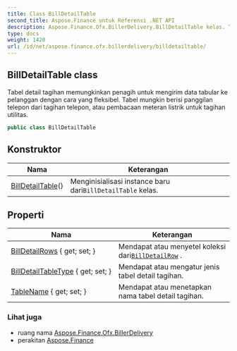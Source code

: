 ```yaml
---
title: Class BillDetailTable
second_title: Aspose.Finance untuk Referensi .NET API
description: Aspose.Finance.Ofx.BillerDelivery.BillDetailTable kelas. Tabel detail tagihan memungkinkan penagih untuk mengirim data tabular ke pelanggan dengan cara yang fleksibel. Tabel mungkin berisi panggilan telepon dari tagihan telepon atau pembacaan meteran listrik untuk tagihan utilitas.
type: docs
weight: 1420
url: /id/net/aspose.finance.ofx.billerdelivery/billdetailtable/
---
```

## BillDetailTable class

Tabel detail tagihan memungkinkan penagih untuk mengirim data tabular ke pelanggan dengan cara yang fleksibel. Tabel mungkin berisi panggilan telepon dari tagihan telepon, atau pembacaan meteran listrik untuk tagihan utilitas.

```csharp
public class BillDetailTable
```

## Konstruktor

| Nama | Keterangan |
| --- | --- |
| [BillDetailTable](billdetailtable/)() | Menginisialisasi instance baru dari`BillDetailTable` kelas. |

## Properti

| Nama | Keterangan |
| --- | --- |
| [BillDetailRows](../../aspose.finance.ofx.billerdelivery/billdetailtable/billdetailrows/) { get; set; } | Mendapat atau menyetel koleksi dari[`BillDetailRow`](../billdetailrow/) . |
| [BillDetailTableType](../../aspose.finance.ofx.billerdelivery/billdetailtable/billdetailtabletype/) { get; set; } | Mendapat atau mengatur jenis tabel detail tagihan. |
| [TableName](../../aspose.finance.ofx.billerdelivery/billdetailtable/tablename/) { get; set; } | Mendapat atau menetapkan nama tabel detail tagihan. |

### Lihat juga

* ruang nama [Aspose.Finance.Ofx.BillerDelivery](../../aspose.finance.ofx.billerdelivery/)
* perakitan [Aspose.Finance](../../)


